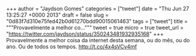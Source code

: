 
+++
author = "Jaydson Gomes"
categories = ["tweet"]
date = "Thu Jun 27 13:25:27 +0000 2013"
draft = false
slug = "0d83f7d310e75fed42b0d61270bdd90015061463"
tags = ["tweet"]
title = """Provavelmente a melhor co..."""
tweet = true
micro = true
tweet_url = "https://twitter.com/jaydson/status/350243481932935168"
+++
Provavelmente a melhor coisa da internet desta semana, ou do mês, ou do ano. Ou de todos os tempos. http://t.co/4x4sVCv4mf
